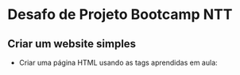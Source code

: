 # Desafo de Projeto Bootcamp NTT

## Criar um website simples

* Criar uma página HTML usando as tags aprendidas em aula:

